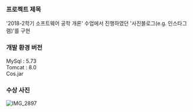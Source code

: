 ### 프로젝트 제목

'2018-2학기 소프트웨어 공학 개론' 수업에서 진행하였던 '사진블로그(e.g. 인스타그램)'를 구현

### 개발 환경 버전

MySql : 5.73  
Tomcat : 8.0  
Cos.jar   

### 수상 사진

![IMG_2897](https://user-images.githubusercontent.com/26870568/77166954-7bd1c480-6af8-11ea-955b-f710273b7e0c.jpg)
